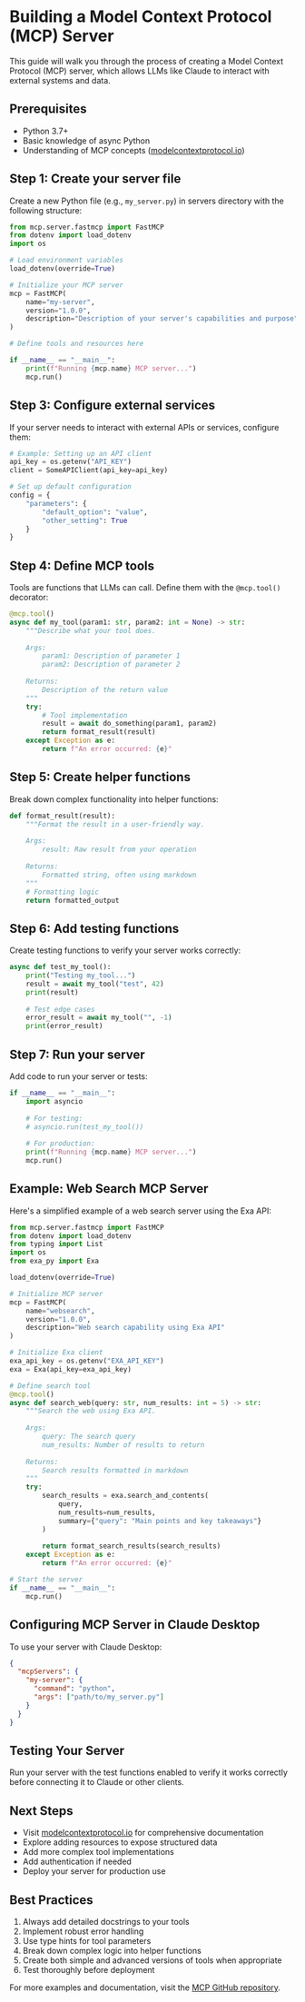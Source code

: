 # Building a Model Context Protocol (MCP) Server

This guide will walk you through the process of creating a Model Context Protocol (MCP) server, which allows LLMs like Claude to interact with external systems and data.

## Prerequisites

- Python 3.7+
- Basic knowledge of async Python
- Understanding of MCP concepts ([modelcontextprotocol.io](https://modelcontextprotocol.io))

## Step 1: Create your server file

Create a new Python file (e.g., `my_server.py`) in servers directory with the following structure:

```python
from mcp.server.fastmcp import FastMCP
from dotenv import load_dotenv
import os

# Load environment variables
load_dotenv(override=True)

# Initialize your MCP server
mcp = FastMCP(
    name="my-server",
    version="1.0.0",
    description="Description of your server's capabilities and purpose"
)

# Define tools and resources here

if __name__ == "__main__":
    print(f"Running {mcp.name} MCP server...")
    mcp.run()
```

## Step 3: Configure external services

If your server needs to interact with external APIs or services, configure them:

```python
# Example: Setting up an API client
api_key = os.getenv("API_KEY")
client = SomeAPIClient(api_key=api_key)

# Set up default configuration
config = {
    "parameters": {
        "default_option": "value",
        "other_setting": True
    }
}
```

## Step 4: Define MCP tools

Tools are functions that LLMs can call. Define them with the `@mcp.tool()` decorator:

```python
@mcp.tool()
async def my_tool(param1: str, param2: int = None) -> str:
    """Describe what your tool does.
    
    Args:
        param1: Description of parameter 1
        param2: Description of parameter 2
    
    Returns:
        Description of the return value
    """
    try:
        # Tool implementation
        result = await do_something(param1, param2)
        return format_result(result)
    except Exception as e:
        return f"An error occurred: {e}"
```

## Step 5: Create helper functions

Break down complex functionality into helper functions:

```python
def format_result(result):
    """Format the result in a user-friendly way.
    
    Args:
        result: Raw result from your operation
        
    Returns:
        Formatted string, often using markdown
    """
    # Formatting logic
    return formatted_output
```

## Step 6: Add testing functions

Create testing functions to verify your server works correctly:

```python
async def test_my_tool():
    print("Testing my_tool...")
    result = await my_tool("test", 42)
    print(result)
    
    # Test edge cases
    error_result = await my_tool("", -1)
    print(error_result)
```

## Step 7: Run your server

Add code to run your server or tests:

```python
if __name__ == "__main__":
    import asyncio
    
    # For testing:
    # asyncio.run(test_my_tool())
    
    # For production:
    print(f"Running {mcp.name} MCP server...")
    mcp.run()
```

## Example: Web Search MCP Server

Here's a simplified example of a web search server using the Exa API:

```python
from mcp.server.fastmcp import FastMCP
from dotenv import load_dotenv
from typing import List
import os
from exa_py import Exa

load_dotenv(override=True)

# Initialize MCP server
mcp = FastMCP(
    name="websearch", 
    version="1.0.0",
    description="Web search capability using Exa API"
)

# Initialize Exa client
exa_api_key = os.getenv("EXA_API_KEY")
exa = Exa(api_key=exa_api_key)

# Define search tool
@mcp.tool()
async def search_web(query: str, num_results: int = 5) -> str:
    """Search the web using Exa API.
    
    Args:
        query: The search query
        num_results: Number of results to return
    
    Returns:
        Search results formatted in markdown
    """
    try:
        search_results = exa.search_and_contents(
            query, 
            num_results=num_results,
            summary={"query": "Main points and key takeaways"}
        )
        
        return format_search_results(search_results)
    except Exception as e:
        return f"An error occurred: {e}"

# Start the server
if __name__ == "__main__":
    mcp.run()
```

## Configuring MCP Server in Claude Desktop

To use your server with Claude Desktop:

```json
{
  "mcpServers": {
    "my-server": {
      "command": "python",
      "args": ["path/to/my_server.py"]
    }
  }
}
```

## Testing Your Server

Run your server with the test functions enabled to verify it works correctly before connecting it to Claude or other clients.

## Next Steps

- Visit [modelcontextprotocol.io](https://modelcontextprotocol.io) for comprehensive documentation
- Explore adding resources to expose structured data
- Add more complex tool implementations
- Add authentication if needed
- Deploy your server for production use

## Best Practices

1. Always add detailed docstrings to your tools
2. Implement robust error handling
3. Use type hints for tool parameters
4. Break down complex logic into helper functions
5. Create both simple and advanced versions of tools when appropriate
6. Test thoroughly before deployment

For more examples and documentation, visit the [MCP GitHub repository](https://github.com/modelcontextprotocol/servers).